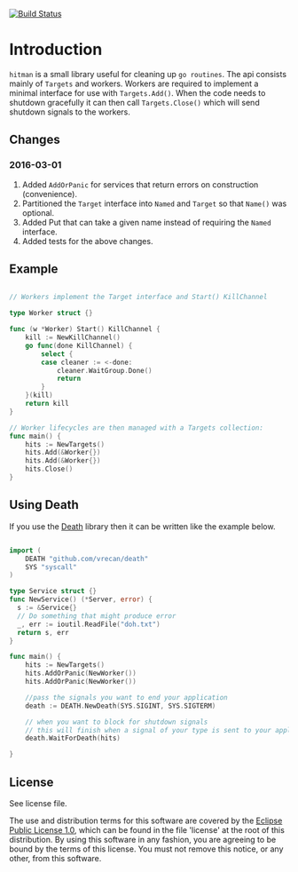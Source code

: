 [![Build Status](https://travis-ci.org/lcaballero/hitman.svg?branch=master)](https://travis-ci.org/lcaballero/hitman)

# Introduction

`hitman` is a small library useful for cleaning up `go routines`.  The api consists
mainly of `Targets` and workers.  Workers are required to implement a minimal interface
for use with `Targets.Add()`.  When the code needs to shutdown gracefully it can then
call `Targets.Close()` which will send shutdown signals to the workers.

## Changes

### 2016-03-01

1. Added `AddOrPanic` for services that return errors on construction (convenience).
1. Partitioned the `Target` interface into `Named` and `Target` so that `Name()` was optional.
1. Added Put that can take a given name instead of requiring the `Named` interface.
1. Added tests for the above changes.

## Example

```Go

// Workers implement the Target interface and Start() KillChannel

type Worker struct {}

func (w *Worker) Start() KillChannel {
	kill := NewKillChannel()
	go func(done KillChannel) {
		select {
		case cleaner := <-done:
			cleaner.WaitGroup.Done()
			return
		}
	}(kill)
	return kill
}

// Worker lifecycles are then managed with a Targets collection:
func main() {
	hits := NewTargets()
	hits.Add(&Worker{})
	hits.Add(&Worker{})
	hits.Close()
}

```

## Using Death

If you use the [Death][Death] library then it can be written like
the example below.


```Go

import (
    DEATH "github.com/vrecan/death"
    SYS "syscall"
)

type Service struct {}
func NewService() (*Server, error) {
  s := &Service{}
  // Do something that might produce error
  _, err := ioutil.ReadFile("doh.txt")
  return s, err
}

func main() {
	hits := NewTargets()
	hits.AddOrPanic(NewWorker())
	hits.AddOrPanic(NewWorker())

	//pass the signals you want to end your application
	death := DEATH.NewDeath(SYS.SIGINT, SYS.SIGTERM)

	// when you want to block for shutdown signals
	// this will finish when a signal of your type is sent to your application
	death.WaitForDeath(hits) 

}

```

## License

See license file.

The use and distribution terms for this software are covered by the
[Eclipse Public License 1.0][EPL-1], which can be found in the file 'license' at the
root of this distribution. By using this software in any fashion, you are
agreeing to be bound by the terms of this license. You must not remove this
notice, or any other, from this software.


[EPL-1]: http://opensource.org/licenses/eclipse-1.0.txt
[DEATH]: https://github.com/vrecan/death
